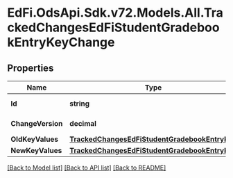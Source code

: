 # EdFi.OdsApi.Sdk.v72.Models.All.TrackedChangesEdFiStudentGradebookEntryKeyChange

## Properties

Name | Type | Description | Notes
------------ | ------------- | ------------- | -------------
**Id** | **string** | Resource identifier | [optional] 
**ChangeVersion** | **decimal** | Change version | [optional] 
**OldKeyValues** | [**TrackedChangesEdFiStudentGradebookEntryKey**](TrackedChangesEdFiStudentGradebookEntryKey.md) |  | [optional] 
**NewKeyValues** | [**TrackedChangesEdFiStudentGradebookEntryKey**](TrackedChangesEdFiStudentGradebookEntryKey.md) |  | [optional] 

[[Back to Model list]](../README.md#documentation-for-models) [[Back to API list]](../README.md#documentation-for-api-endpoints) [[Back to README]](../README.md)

